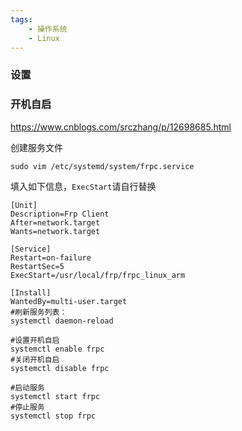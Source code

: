 ```yaml
---
tags:
    - 操作系统
    - Linux
---
```


### 设置

### 开机自启

https://www.cnblogs.com/srczhang/p/12698685.html

创建服务文件

```
sudo vim /etc/systemd/system/frpc.service
```

填入如下信息，`ExecStart`请自行替换

```
[Unit]
Description=Frp Client
After=network.target
Wants=network.target

[Service]
Restart=on-failure
RestartSec=5
ExecStart=/usr/local/frp/frpc_linux_arm

[Install]
WantedBy=multi-user.target
#刷新服务列表：
systemctl daemon-reload

#设置开机自启
systemctl enable frpc
#关闭开机自启
systemctl disable frpc

#启动服务
systemctl start frpc
#停止服务
systemctl stop frpc
```
